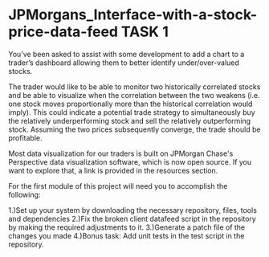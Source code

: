 # JPMorgans_Interface-with-a-stock-price-data-feed TASK 1

You’ve been asked to assist with some development to add a chart to a trader’s dashboard allowing them to better identify under/over-valued stocks.

The trader would like to be able to monitor two historically correlated stocks and be able to visualize when the correlation between the two weakens (i.e. one stock moves proportionally more than the historical correlation would imply). This could indicate a potential trade strategy to simultaneously buy the relatively underperforming stock and sell the relatively outperforming stock. Assuming the two prices subsequently converge, the trade should be profitable.

Most data visualization for our traders is built on JPMorgan Chase's Perspective data visualization software, which is now open source. If you want to explore that, a link is provided in the resources section. 

For the first module of this project will need you to accomplish the following:

1.)Set up your system by downloading the necessary repository, files, tools and dependencies
2.)Fix the broken client datafeed script in the repository by making the required adjustments to it.
3.)Generate a patch file of the changes you made
4.)Bonus task: Add unit tests in the test script in the repository.
